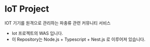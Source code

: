 # IoT Project

IOT 기기를 원격으로 관리하는 파충류 관련 커뮤니티 서비스

- Iot 프로젝트의 WAS 입니다.
- 이 Repository는 Node.js + Typescript + Nest.js 로 이루어져 있습니다.
